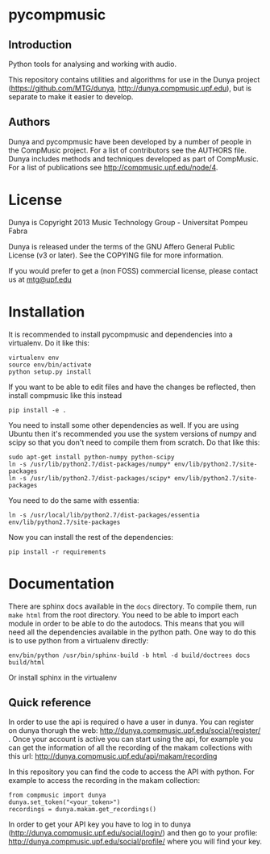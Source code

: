 pycompmusic
===========

Introduction
------------
Python tools for analysing and working with audio.

This repository contains utilities and algorithms for use in the Dunya
project (https://github.com/MTG/dunya, http://dunya.compmusic.upf.edu), 
but is separate to make it easier to develop.

Authors
-------
Dunya and pycompmusic have been developed by a number of people in the
CompMusic project. For a list of contributors see the AUTHORS file.
Dunya includes methods and techniques developed as part of CompMusic.
For a list of publications see http://compmusic.upf.edu/node/4.

License
=======
Dunya is Copyright 2013 Music Technology Group - Universitat Pompeu Fabra

Dunya is released under the terms of the GNU Affero General Public
License (v3 or later). See the COPYING file for more information.

If you would prefer to get a (non FOSS) commercial license, please
contact us at mtg@upf.edu

Installation
============

It is recommended to install pycompmusic and dependencies into a virtualenv.
Do it like this:

    virtualenv env
    source env/bin/activate
    python setup.py install

If you want to be able to edit files and have the changes be reflected, then
install compmusic like this instead

    pip install -e .

You need to install some other dependencies as well. If you are using Ubuntu then
it's recommended you use the system versions of numpy and scipy so that you don't
need to compile them from scratch. Do that like this:

    sudo apt-get install python-numpy python-scipy
    ln -s /usr/lib/python2.7/dist-packages/numpy* env/lib/python2.7/site-packages
    ln -s /usr/lib/python2.7/dist-packages/scipy* env/lib/python2.7/site-packages

You need to do the same with essentia:

    ln -s /usr/local/lib/python2.7/dist-packages/essentia env/lib/python2.7/site-packages

Now you can install the rest of the dependencies:

    pip install -r requirements

Documentation
=============

There are sphinx docs available in the `docs` directory. To compile them, run
`make html` from the root directory.
You need to be able to import each module in order to be able to do the autodocs.
This means that you will need all the dependencies available in the python path.
One way to do this is to use python from a virtualenv directly:

    env/bin/python /usr/bin/sphinx-build -b html -d build/doctrees docs build/html

Or install sphinx in the virtualenv

Quick reference
---------------

In order to use the api is required o have a user in dunya. You can register on 
dunya thorugh the web: http://dunya.compmusic.upf.edu/social/register/ .
Once your account is active you can start using the api, for example you can get
the information of all the recording of the makam collections with this url:
    http://dunya.compmusic.upf.edu/api/makam/recording

In this repository you can find the code to access the API with python. For 
example to access the recording in the makam collection:

    from compmusic import dunya
    dunya.set_token("<your_token>")
    recordings = dunya.makam.get_recordings()

In order to get your API key you have to log in to dunya 
(http://dunya.compmusic.upf.edu/social/login/) and then go to your profile:
http://dunya.compmusic.upf.edu/social/profile/ where you will find your key.

